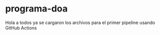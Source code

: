 # programa-doa

Hola a todos ya se cargaron los archivos para el primer pipeline usando GitHub Actions
